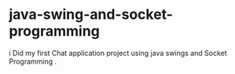 # java-swing-and-socket-programming


i Did my first Chat application project using java swings and Socket Programming .
